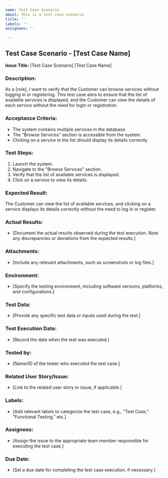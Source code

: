 ```yaml
---
name: Test Case Scenario
about: This is a test case scenario
title: ''
labels: ''
assignees: ''

---
```


## Test Case Scenario - [Test Case Name]

**Issue Title:** [Test Case Scenario] [Test Case Name]

### Description:
As a [role], I want to verify that the Customer can browse services without logging in or registering. This test case aims to ensure that the list of available services is displayed, and the Customer can view the details of each service without the need for login or registration.

### Acceptance Criteria:
- The system contains multiple services in the database.
- The "Browse Services" section is accessible from the system.
- Clicking on a service in the list should display its details correctly.

### Test Steps:
1. Launch the system.
2. Navigate to the "Browse Services" section.
3. Verify that the list of available services is displayed.
4. Click on a service to view its details.

### Expected Result:
The Customer can view the list of available services, and clicking on a service displays its details correctly without the need to log in or register.

### Actual Results:
- [Document the actual results observed during the test execution. Note any discrepancies or deviations from the expected results.]

### Attachments:
- [Include any relevant attachments, such as screenshots or log files.]

### Environment:
- [Specify the testing environment, including software versions, platforms, and configurations.]

### Test Data:
- [Provide any specific test data or inputs used during the test.]

### Test Execution Date:
- [Record the date when the test was executed.]

### Tested by:
- [Name/ID of the tester who executed the test case.]

### Related User Story/Issue:
- [Link to the related user story or issue, if applicable.]

### Labels:
- [Add relevant labels to categorize the test case, e.g., "Test Case," "Functional Testing," etc.]

### Assignees:
- [Assign the issue to the appropriate team member responsible for executing the test case.]

### Due Date:
- [Set a due date for completing the test case execution, if necessary.]
